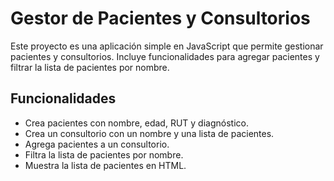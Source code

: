 # Gestor de Pacientes y Consultorios

Este proyecto es una aplicación simple en JavaScript que permite gestionar 
pacientes y consultorios. Incluye funcionalidades para agregar pacientes y 
filtrar la lista de pacientes por nombre.

## Funcionalidades

- Crea pacientes con nombre, edad, RUT y diagnóstico.
- Crea un consultorio con un nombre y una lista de pacientes.
- Agrega pacientes a un consultorio.
- Filtra la lista de pacientes por nombre.
- Muestra la lista de pacientes en HTML.
